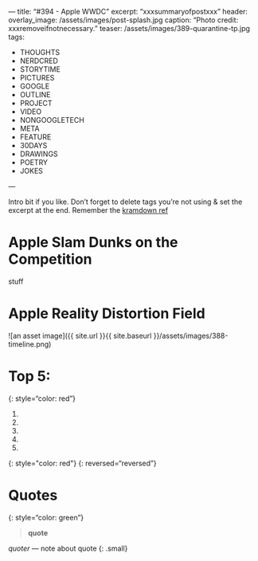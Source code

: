 —
title:  “#394 - Apple WWDC”
excerpt: “xxxsummaryofpostxxx”
header:
  overlay_image: /assets/images/post-splash.jpg
  caption: “Photo credit: xxxremoveifnotnecessary.”
  teaser: /assets/images/389-quarantine-tp.jpg
tags:
  - THOUGHTS
  - NERDCRED
  - STORYTIME
  - PICTURES
  - GOOGLE
  - OUTLINE
  - PROJECT
  - VIDEO
  - NONGOOGLETECH
  - META
  - FEATURE
  - 30DAYS
  - DRAWINGS
  - POETRY
  - JOKES

—

Intro bit if you like. Don’t forget to delete tags you’re not using & set the excerpt at the end. Remember the [kramdown ref](kramdown-ref.md)

# Apple Slam Dunks on the Competition

stuff

# Apple Reality Distortion Field

![an asset image]({{ site.url }}{{ site.baseurl }}/assets/images/388-timeline.png)

# Top 5: 
{: style=“color: red”}

1. 
2. 
3. 
4. 
5. 
{: style="color: red"}
{: reversed=“reversed”}

# Quotes
{: style=“color: green”}
> **quote**  

<cite>quoter</cite> — note about quote
{: .small}